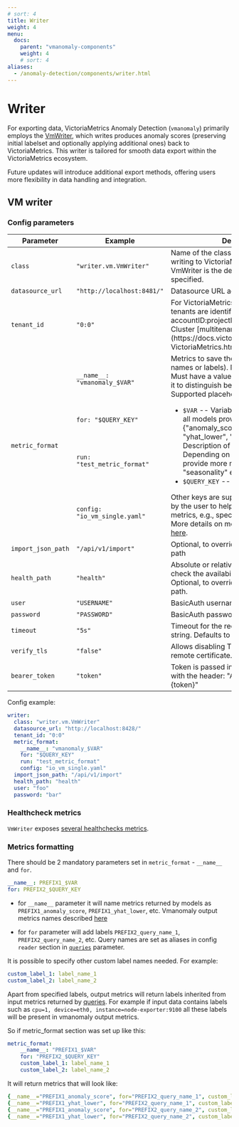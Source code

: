 ```yaml
---
# sort: 4
title: Writer
weight: 4
menu:
  docs:
    parent: "vmanomaly-components"
    weight: 4
    # sort: 4
aliases:
  - /anomaly-detection/components/writer.html
---
```


# Writer
<!--
There are 3 ways to export data from VictoriaMetrics Anomaly Detection: VictoriaMetrics, JSON file, or CSV file. Depending on the chosen option, different parameters should be specified in the config file in the `writer` section.
-->

For exporting data, VictoriaMetrics Anomaly Detection (`vmanomaly`) primarily employs the [VmWriter](#vm-writer), which writes produces anomaly scores (preserving initial labelset and optionally applying additional ones) back to VictoriaMetrics. This writer is tailored for smooth data export within the VictoriaMetrics ecosystem. 

Future updates will introduce additional export methods, offering users more flexibility in data handling and integration.

## VM writer

### Config parameters

<table>
    <thead>
        <tr>
            <th>Parameter</th>
            <th>Example</th>
            <th>Description</th>  
        </tr>
    </thead>
    <tbody>
        <tr>
            <td><code>class</code></td>
            <td><code>"writer.vm.VmWriter"</code></td>
            <td>Name of the class needed to enable writing to VictoriaMetrics or Prometheus. VmWriter is the default option, if not specified.</td>
        </tr>
        <tr>
            <td><code>datasource_url</code></td>
            <td><code>"http://localhost:8481/"</code></td>
            <td>Datasource URL address</td>
        </tr>
        <tr>
            <td><code>tenant_id</code></td>
            <td><code>"0:0"</code></td>
            <td>For VictoriaMetrics Cluster version only, tenants are identified by accountID or accountID:projectID. See VictoriaMetrics Cluster [multitenancy docs](https://docs.victoriametrics.com/Cluster-VictoriaMetrics.html#multitenancy)</td>
        </tr>
        <!-- Additional rows for metric_format -->
        <tr>
            <td rowspan="4"><code>metric_format</code></td>
            <td><code>__name__: "vmanomaly_$VAR"</code></td>
            <td rowspan="4">Metrics to save the output (in metric names or labels). Must have <code>__name__</code> key. Must have a value with <code>$VAR</code> placeholder in it to distinguish between resulting metrics. Supported placeholders:
                <ul>
                    <li><code>$VAR</code> -- Variables that model provides, all models provide the following set: {"anomaly_score", "y", "yhat", "yhat_lower", "yhat_upper"}. Description of standard output is <a href="/anomaly-detection/components/models/models.html#vmanomaly-output">here</a>. Depending on <a href="/anomaly-detection/components/models/models.html">model type</a> it can provide more metrics, like "trend", "seasonality" etc.</li>
                    <li><code>$QUERY_KEY</code> -- E.g. "ingestion_rate".</li>
                </ul>
                Other keys are supposed to be configured by the user to help identify generated metrics, e.g., specific config file name etc.
                More details on metric formatting are <a href="#metrics-formatting">here</a>.
            </td>
        </tr>
        <tr><td><code>for: "$QUERY_KEY"</code></td></tr>
        <tr><td><code>run: "test_metric_format"</code></td></tr>
        <tr><td><code>config: "io_vm_single.yaml"</code></td></tr>  
        <!-- End of additional rows -->
        <tr>
            <td><code>import_json_path</code></td>
            <td><code>"/api/v1/import"</code></td>
            <td>Optional, to override the default import path</td>
        </tr>
        <tr>
            <td><code>health_path</code></td>
            <td><code>"health"</code></td>
            <td>Absolute or relative URL address where to check the availability of the datasource. Optional, to override the default <code>"/health"</code> path.</td>
        </tr>
        <tr>
            <td><code>user</code></td>
            <td><code>"USERNAME"</code></td>
            <td>BasicAuth username</td>
        </tr>
        <tr>
            <td><code>password</code></td>
            <td><code>"PASSWORD"</code></td>
            <td>BasicAuth password</td>
        </tr>
        <tr>
            <td><code>timeout</code></td>
            <td><code>"5s"</code></td>
            <td>Timeout for the requests, passed as a string. Defaults to "5s"</td>
        </tr>
        <tr>
            <td><code>verify_tls</code></td>
            <td><code>"false"</code></td>
            <td>Allows disabling TLS verification of the remote certificate.</td>
        </tr>
        <tr>
            <td><code>bearer_token</code></td>
            <td><code>"token"</code></td>
            <td>Token is passed in the standard format with the header: "Authorization: bearer {token}"</td>
        </tr>
    </tbody>
</table>

Config example:
```yaml
writer:
  class: "writer.vm.VmWriter"
  datasource_url: "http://localhost:8428/"
  tenant_id: "0:0"
  metric_format:
    __name__: "vmanomaly_$VAR"
    for: "$QUERY_KEY"
    run: "test_metric_format"
    config: "io_vm_single.yaml"
  import_json_path: "/api/v1/import"
  health_path: "health"
  user: "foo"
  password: "bar"
```

### Healthcheck metrics

`VmWriter` exposes [several healthchecks metrics](./monitoring.html#writer-behaviour-metrics). 

### Metrics formatting
There should be 2 mandatory parameters set in `metric_format` - `__name__` and `for`. 
```yaml
__name__: PREFIX1_$VAR
for: PREFIX2_$QUERY_KEY
```
* for `__name__` parameter it will name metrics returned by models as `PREFIX1_anomaly_score`, `PREFIX1_yhat_lower`, etc. Vmanomaly output metrics names described [here](anomaly-detection/components/models/models.html#vmanomaly-output)

* for `for` parameter will add labels `PREFIX2_query_name_1`, `PREFIX2_query_name_2`, etc. Query names are set as aliases in config `reader` section in [`queries`](anomaly-detection/components/reader.html#config-parameters) parameter.

It is possible to specify other custom label names needed.
For example:
```yaml
custom_label_1: label_name_1
custom_label_2: label_name_2
```

Apart from specified labels, output metrics will return labels inherited from input metrics returned by [queries](/anomaly-detection/components/reader.html#config-parameters).
For example if input data contains labels such as `cpu=1, device=eth0, instance=node-exporter:9100` all these labels will be present in vmanomaly output metrics.

So if metric_format section was set up like this:
```yaml
metric_format:
    __name__: "PREFIX1_$VAR"
    for: "PREFIX2_$QUERY_KEY"
    custom_label_1: label_name_1
    custom_label_2: label_name_2
```

It will return metrics that will look like:
```yaml
{__name__="PREFIX1_anomaly_score", for="PREFIX2_query_name_1", custom_label_1="label_name_1", custom_label_2="label_name_2", cpu=1, device="eth0", instance="node-exporter:9100"}
{__name__="PREFIX1_yhat_lower", for="PREFIX2_query_name_1", custom_label_1="label_name_1", custom_label_2="label_name_2", cpu=1, device="eth0", instance="node-exporter:9100"}
{__name__="PREFIX1_anomaly_score", for="PREFIX2_query_name_2", custom_label_1="label_name_1", custom_label_2="label_name_2", cpu=1, device="eth0", instance="node-exporter:9100"}
{__name__="PREFIX1_yhat_lower", for="PREFIX2_query_name_2", custom_label_1="label_name_1", custom_label_2="label_name_2", cpu=1, device="eth0", instance="node-exporter:9100"}
```

<!--
# TODO: uncomment and maintain after multimodel config refactor, 2nd priority


## NDJSON writer
Generates data in the same format as <code>/export</code>. 

### Config parameters
<table>
    <thead>
        <tr>
            <th>Parameter</th>
            <th>Example</th>
            <th>Description</th>  
        </tr>
    </thead>
    <tbody>
        <tr>
            <td><code>class</code></td>
            <td><code>"writer.ndjson.NdjsonWriter"</code></td>
            <td>Name of the class needed to enable writing into JSON line format file.</td>
        </tr>
        <tr>
            <td><code>path</code></td>
            <td><code>"data/output.ndjson"</code></td>
            <td>Path to file in JSON line format</td>
        </tr>
        <tr>
            <td><code>metric_format</code></td>
            <td><code>__name__: "vmanomaly_$VAR"</code></td>
            <td>Metrics to save the output (in metric names or labels). Must have <code>__name__</code> key. Must have a value with <code>$VAR</code> placeholder in it to distinguish between resulting metrics. Supported placeholders: <code>$VAR</code>, <code>$QUERY_KEY</code> and others as configured by the user.</td>
        </tr>
        <tr>
            <td><code>override</code></td>
            <td><code>True</code></td>
            <td>Override file flag. Default True</td>
        </tr>
    </tbody>
</table>

Config example:
```yaml
writer:
  class: "writer.ndjson.NdjsonWriter"
  path: 'data/output.ndjson'
  metric_format:
    __name__: "$VAR"
    for: "$QUERY_KEY"
    config: "io_ndjson.yaml"
```


## CSV writer

### Config parameters
<table>
    <thead>
        <tr>
            <th>Parameter</th>
            <th>Type</th>
            <th>Example</th>
            <th>Description</th>  
        </tr>
    </thead>
    <tbody>
        <tr>
            <td><code>class</code></td>
            <td>str</td>
            <td><code>"writer.csv.CsvWriter"</code></td>
            <td>Name of the class enabling CSV writer</td>
        </tr>
        <tr>
            <td><code>header</code></td>
            <td>bool</td>
            <td><code>True</code></td>
            <td>Whether to write header (column names). Default True</td>
        </tr>
        <tr>
            <td><code>path</code></td>
            <td>str</td>
            <td><code>"data/jumpsup.csv"</code></td>
            <td>Where to save the results</td>
        </tr>
        <tr>
            <td><code>override</code></td>
            <td>bool</td>
            <td><code>True</code></td>
            <td>Override file flag. Default True</td>
        </tr>
        <tr>
            <td><code>tz</code></td>
            <td>str</td>
            <td><code>None</code></td>
            <td>Optional. Convert default timestamps in UTC to desired timezone, e.g. 'US/Pacific'. By default local timezone is used</td>
        </tr>
    </tbody>
</table>
Config example:

```yaml
writer:
  class: "writer.csv.CsvWriter"
  path: "data/io_csv_out.csv"
  header: True
  override: True
```
-->